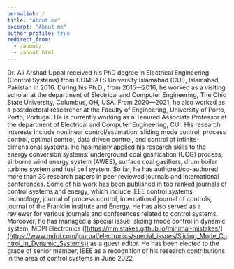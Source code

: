 ```yaml
---
permalink: /
title: "About me"
excerpt: "About me"
author_profile: true
redirect_from: 
  - /about/
  - /about.html
---
```


Dr. Ali Arshad Uppal received his PhD degree in Electrical Engineering (Control Systems) from COMSATS University Islamabad (CUI), Islamabad, Pakistan in 2016. During his Ph.D., from 2015—2016, he worked as a visiting scholar at the department of Electrical and Computer Engineering, The Ohio State University, Columbus, OH, USA. From 2020—2021, he also worked as a postdoctoral researcher at the Faculty of Engineering, University of Porto, Porto, Portugal. He is currently working as a Tenured Associate Professor at the department of Electrical and Computer Engineering, CUI. His research interests include nonlinear control/estimation, sliding mode control, process control, optimal control, data driven control, and control of infinite-dimensional systems. He has mainly applied his research skills to the energy conversion systems: underground coal gasification (UCG) process, airborne wind energy system (AWES), surface coal gasifiers, drum boiler turbine system and fuel cell system. So far, he has authored/co-authored more than 30 research papers in peer reviewed journals and international conferences. Some of his work has been published in top ranked journals of control systems and energy, which include IEEE control systems technology, journal of process control, international journal of controls, journal of the Franklin institute and Energy. He has also served as a reviewer for various journals and conferences related to control systems. Moreover, he has managed a special issue: sliding mode control in dynamic system, MDPI Electronics ([https://mmistakes.github.io/minimal-mistakes/](https://www.mdpi.com/journal/electronics/special_issues/Sliding_Mode_Control_in_Dynamic_Systems)) as a guest editor. He has been elected to the grade of senior member, IEEE as a recognition of his research contributions in the area of control systems in June 2022.
